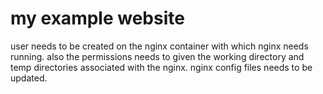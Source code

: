 # my example website

user needs to be created on the nginx container with which nginx needs running.
also the permissions needs to given the working directory and temp directories associated with the nginx.
nginx config files needs to be updated. 